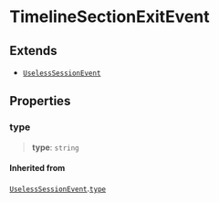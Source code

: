# TimelineSectionExitEvent

## Extends

- [`UselessSessionEvent`](reference/interfaces/UselessSessionEvent.md)

## Properties

### type

> **type**: `string`

#### Inherited from

[`UselessSessionEvent`](reference/interfaces/UselessSessionEvent.md).[`type`](UselessSessionEvent.md#type)
